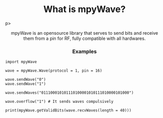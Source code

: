 <h1 align="center">What is mpyWave?</h1>p>

<p align="center">mpyWave is an opensource library that serves to send bits and receive them from a pin for RF, fully compatible with all hardwares.</p>

<h3 align="center">Examples</h3>

```
import mpyWave

wave = mpyWave.Wave(protocol = 1, pin = 16)

wave.sendWave("0")
wave.sendWave("1")

wave.sendWaves("011100010101110100001010111010000101000")

wave.overflow("1") # It sends waves compulsively

print(mpyWave.getValidBits(wave.recvWaves(length = 40)))
```
